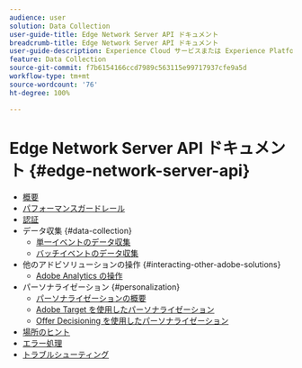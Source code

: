 ```yaml
---
audience: user
solution: Data Collection
user-guide-title: Edge Network Server API ドキュメント
breadcrumb-title: Edge Network Server API ドキュメント
user-guide-description: Experience Cloud サービスまたは Experience Platform Edge サービスを使用したデータ収集、パーソナライズ、広告およびマーケティングのユースケースには、Edge Network Server API を使用します。
feature: Data Collection
source-git-commit: f7b6154166ccd7989c563115e99717937cfe9a5d
workflow-type: tm+mt
source-wordcount: '76'
ht-degree: 100%

---
```



# Edge Network Server API ドキュメント {#edge-network-server-api}

* [概要](overview.md)
* [パフォーマンスガードレール](guardrails.md)
* [認証](authentication.md)
* データ収集 {#data-collection}
   * [単一イベントのデータ収集](interactive-data-collection.md)
   * [バッチイベントのデータ収集](non-interactive-data-collection.md)
* 他のアドビソリューションの操作 {#interacting-other-adobe-solutions}
   * [Adobe Analytics の操作](interacting-adobe-analytics.md)
* パーソナライゼーション {#personalization}
   * [パーソナライゼーションの概要](personalization-overview.md)
   * [Adobe Target を使用したパーソナライゼーション](personalization-target.md)
   * [Offer Decisioning を使用したパーソナライゼーション](personalization-offer-decisioning.md)
* [場所のヒント](location-hints.md)
* [エラー処理](error-handling.md)
* [トラブルシューティング](troubleshooting.md)